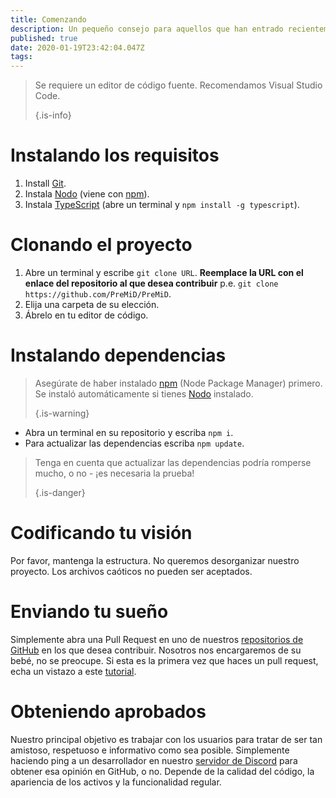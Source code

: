```yaml
---
title: Comenzando
description: Un pequeño consejo para aquellos que han entrado recientemente en la codificación
published: true
date: 2020-01-19T23:42:04.047Z
tags:
---
```


> Se requiere un editor de código fuente. Recomendamos Visual Studio Code. 
> 
> {.is-info}

# Instalando los requisitos
1. Install [Git](https://git-scm.com/).
2. Instala [Nodo](https://nodejs.org/en/) (viene con [npm](https://www.npmjs.com/)).
3. Instala [TypeScript](https://www.typescriptlang.org/index.html#download-links) (abre un terminal y `npm install -g typescript`).

# Clonando el proyecto
1. Abre un terminal y escribe `git clone URL`. **Reemplace la URL con el enlace del repositorio al que desea contribuir** p.e. `git clone https://github.com/PreMiD/PreMiD`.
2. Elija una carpeta de su elección.
3. Ábrelo en tu editor de código.

# Instalando dependencias
> Asegúrate de haber instalado [npm](https://www.npmjs.com/) (Node Package Manager) primero. Se instaló automáticamente si tienes [Nodo](https://nodejs.org/en/) instalado. 
> 
> {.is-warning}

- Abra un terminal en su repositorio y escriba `npm i`.
- Para actualizar las dependencias escriba `npm update`.

> Tenga en cuenta que actualizar las dependencias podría romperse mucho, o no - ¡es necesaria la prueba! 
> 
> {.is-danger}

# Codificando tu visión
Por favor, mantenga la estructura. No queremos desorganizar nuestro proyecto. Los archivos caóticos no pueden ser aceptados.

# Enviando tu sueño
Simplemente abra una Pull Request en uno de nuestros [repositorios de GitHub](https://github.com/PreMiD/) en los que desea contribuir. Nosotros nos encargaremos de su bebé, no se preocupe. Si esta es la primera vez que haces un pull request, echa un vistazo a este [tutorial](https://help.github.com/en/articles/creating-a-pull-request).

# Obteniendo aprobados
Nuestro principal objetivo es trabajar con los usuarios para tratar de ser tan amistoso, respetuoso e informativo como sea posible. Simplemente haciendo ping a un desarrollador en nuestro [servidor de Discord](https://discord.gg/PreMiD) para obtener esa opinión en GitHub, o no. Depende de la calidad del código, la apariencia de los activos y la funcionalidad regular.